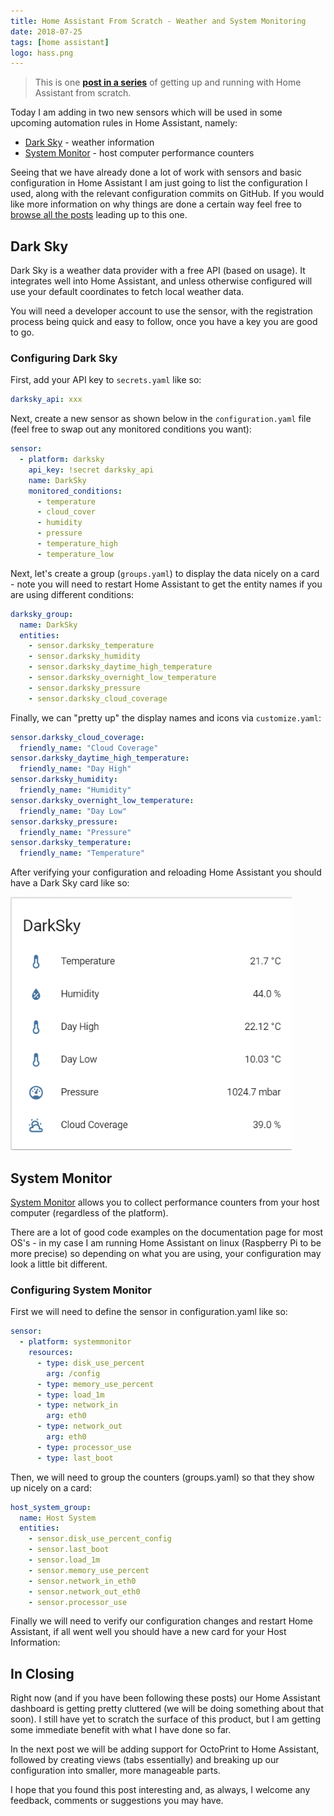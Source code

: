 ```yaml
---
title: Home Assistant From Scratch - Weather and System Monitoring
date: 2018-07-25
tags: [home assistant]
logo: hass.png
---
```


> This is one **[post in a series](/blog/2018/2018-06-27/)** of getting up and running with Home Assistant from scratch.

Today I am adding in two new sensors which will be used in some upcoming automation rules in Home Assistant, namely:

- [Dark Sky](https://www.home-assistant.io/integrations/darksky/) - weather information
- [System Monitor](https://www.home-assistant.io/integrations/systemmonitor/) - host computer performance counters

Seeing that we have already done a lot of work with sensors and basic configuration in Home Assistant I am just going to list the configuration I used, along with the relevant configuration commits on GitHub. If you would like more information on why things are done a certain way feel free to [browse all the posts](/series/) leading up to this one.

## Dark Sky

Dark Sky is a weather data provider with a free API (based on usage). It integrates well into Home Assistant, and unless otherwise configured will use your default coordinates to fetch local weather data.

You will need a developer account to use the sensor, with the registration process being quick and easy to follow, once you have a key you are good to go.

### Configuring Dark Sky

First, add your API key to `secrets.yaml` like so:

```yaml
darksky_api: xxx
```

Next, create a new sensor as shown below in the `configuration.yaml` file (feel free to swap out any monitored conditions you want):

```yaml
sensor:
  - platform: darksky
    api_key: !secret darksky_api
    name: DarkSky
    monitored_conditions:
      - temperature
      - cloud_cover
      - humidity
      - pressure
      - temperature_high
      - temperature_low
```

Next, let's create a group (`groups.yaml`) to display the data nicely on a card - note you will need to restart Home Assistant to get the entity names if you are using different conditions:

```yaml
darksky_group:
  name: DarkSky
  entities:
    - sensor.darksky_temperature
    - sensor.darksky_humidity
    - sensor.darksky_daytime_high_temperature
    - sensor.darksky_overnight_low_temperature
    - sensor.darksky_pressure
    - sensor.darksky_cloud_coverage
```

Finally, we can "pretty up" the display names and icons via `customize.yaml`:

```yaml
sensor.darksky_cloud_coverage:
  friendly_name: "Cloud Coverage"
sensor.darksky_daytime_high_temperature:
  friendly_name: "Day High"
sensor.darksky_humidity:
  friendly_name: "Humidity"
sensor.darksky_overnight_low_temperature:
  friendly_name: "Day Low"
sensor.darksky_pressure:
  friendly_name: "Pressure"
sensor.darksky_temperature:
  friendly_name: "Temperature"
```

After verifying your configuration and reloading Home Assistant you should have a Dark Sky card like so:

<img src="./008.png" alt="" />

## System Monitor

[System Monitor](https://www.home-assistant.io/integrations/systemmonitor/) allows you to collect performance counters from your host computer (regardless of the platform).

There are a lot of good code examples on the documentation page for most OS's - in my case I am running Home Assistant on linux (Raspberry Pi to be more precise) so depending on what you are using, your configuration may look a little bit different.

### Configuring System Monitor

First we will need to define the sensor in configuration.yaml like so:

```yaml
sensor:
  - platform: systemmonitor
    resources:
      - type: disk_use_percent
        arg: /config
      - type: memory_use_percent
      - type: load_1m
      - type: network_in
        arg: eth0
      - type: network_out
        arg: eth0
      - type: processor_use
      - type: last_boot
```

Then, we will need to group the counters (groups.yaml) so that they show up nicely on a card:

```yaml
host_system_group:
  name: Host System
  entities:
    - sensor.disk_use_percent_config
    - sensor.last_boot
    - sensor.load_1m
    - sensor.memory_use_percent
    - sensor.network_in_eth0
    - sensor.network_out_eth0
    - sensor.processor_use
```

Finally we will need to verify our configuration changes and restart Home Assistant, if all went well you should have a new card for your Host Information:

## In Closing

Right now (and if you have been following these posts) our Home Assistant dashboard is getting pretty cluttered (we will be doing something about that soon). I still have yet to scratch the surface of this product, but I am getting some immediate benefit with what I have done so far.

In the next post we will be adding support for OctoPrint to Home Assistant, followed by creating views (tabs essentially) and breaking up our configuration into smaller, more manageable parts.

I hope that you found this post interesting and, as always, I welcome any feedback, comments or suggestions you may have.
